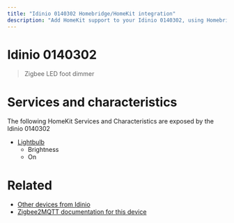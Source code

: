```yaml
---
title: "Idinio 0140302 Homebridge/HomeKit integration"
description: "Add HomeKit support to your Idinio 0140302, using Homebridge, Zigbee2MQTT and homebridge-z2m."
---
```

<!---
This file has been GENERATED using src/docgen/docgen.ts
DO NOT EDIT THIS FILE MANUALLY!
-->
# Idinio 0140302
> Zigbee LED foot dimmer


# Services and characteristics
The following HomeKit Services and Characteristics are exposed by
the Idinio 0140302

* [Lightbulb](../../light.md)
  * Brightness
  * On


# Related
* [Other devices from Idinio](../index.md#idinio)
* [Zigbee2MQTT documentation for this device](https://www.zigbee2mqtt.io/devices/0140302.html)
